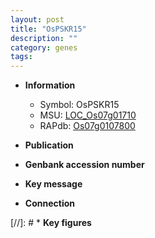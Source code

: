 ```yaml
---
layout: post
title: "OsPSKR15"
description: ""
category: genes
tags: 
---
```


* **Information**  
    + Symbol: OsPSKR15  
    + MSU: [LOC_Os07g01710](http://rice.uga.edu/cgi-bin/ORF_infopage.cgi?orf=LOC_Os07g01710)  
    + RAPdb: [Os07g0107800](http://rapdb.dna.affrc.go.jp/viewer/gbrowse_details/irgsp1?name=Os07g0107800)  

* **Publication**  

* **Genbank accession number**  

* **Key message**  

* **Connection**  

[//]: # * **Key figures**  


